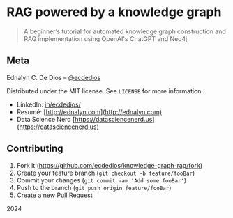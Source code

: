 # RAG powered by a knowledge graph
> A beginner’s tutorial for automated knowledge graph construction and RAG implementation using OpenAI's ChatGPT and Neo4j.


## Meta

Ednalyn C. De Dios – [@ecdedios](https://github.com/ecdedios)

Distributed under the MIT license. See ``LICENSE`` for more information.

- LinkedIn: [in/ecdedios/](https://www.linkedin.com/in/ecdedios/)
- Resumé: [http://ednalyn.com](http://ednalyn.com)
- Data Science Nerd [https://datasciencenerd.us](https://datasciencenerd.us)

## Contributing

1. Fork it (<https://github.com/ecdedios/knowledge-graph-rag/fork>)
2. Create your feature branch (`git checkout -b feature/fooBar`)
3. Commit your changes (`git commit -am 'Add some fooBar'`)
4. Push to the branch (`git push origin feature/fooBar`)
5. Create a new Pull Request

2024